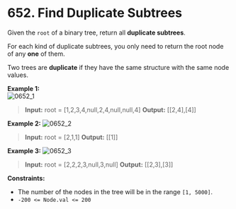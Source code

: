 # 652. Find Duplicate Subtrees 

Given the `root` of a binary tree, return all **duplicate subtrees**.

For each kind of duplicate subtrees, you only need to return the root node of any **one** of them.

Two trees are **duplicate** if they have the same structure with the same node values.

**Example 1:**  
![0652_1](https://assets.leetcode.com/uploads/2020/08/16/e1.jpg)
> **Input:** root = [1,2,3,4,null,2,4,null,null,4]
> **Output:** [[2,4],[4]]

**Example 2:**
![0652_2](https://assets.leetcode.com/uploads/2020/08/16/e2.jpg)
> **Input:** root = [2,1,1] 
> **Output:** [[1]]

**Example 3:**
![0652_3](https://assets.leetcode.com/uploads/2020/08/16/e33.jpg)
> **Input:** root = [2,2,2,3,null,3,null] 
> **Output:** [[2,3],[3]]

**Constraints:**
* The number of the nodes in the tree will be in the range `[1, 5000]`.
* `-200 <= Node.val <= 200`

